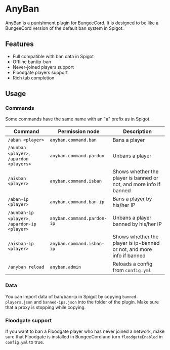 # AnyBan

AnyBan is a punishment plugin for BungeeCord. It is designed to be like a BungeeCord version of the default ban system in Spigot.

## Features

- Full compatible with ban data in Spigot
- Offline ban/ip-ban
- Never-joined players support
- Floodgate players support
- Rich tab completion

## Usage

### Commands

Some commands have the same name with an "a" prefix as in Spigot.

| Command                                       | Permission node            | Description                                                           |
|-----------------------------------------------|----------------------------|-----------------------------------------------------------------------|
| `/aban <player>`                              | `anyban.command.ban`       | Bans a player                                                         |
| `/aunban <player>`, `/apardon <players>`      | `anyban.command.pardon`    | Unbans a player                                                       |
| `/aisban <player>`                            | `anyban.command.isban`     | Shows whether the player is banned or not, and more info if banned    |
| `/aban-ip <player>`                           | `anyban.command.ban-ip`    | Bans a player by his/her IP                                           |
| `/aunban-ip <player>`, `/apardon-ip <player>` | `anyban.command.pardon-ip` | Unbans a player banned by his/her IP                                  |
| `/aisban-ip <player>`                         | `anyban.command.isban-ip`  | Shows whether the player is ip-banned or not, and more info if banned |
| `/anyban reload`                              | `anyban.admin`             | Reloads a config from `config.yml`                                    |                                          

### Data

You can import data of ban/ban-ip in Spigot by copying `banned-players.json` and `banned-ips.json` into the folder of the plugin. Make sure that a proxy is stopping while copying.

### Floodgate support

If you want to ban a Floodgate player who has never joined a network, make sure that Floodgate is installed in BungeeCord and turn `floodgateEnabled` in `config.yml` to true.
